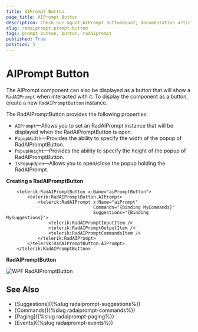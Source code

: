 ```yaml
---
title: AIPrompt Button
page_title: AIPrompt Button
description: Check our &quot;AIPrompt Button&quot; documentation article for the RadAIPrompt control.
slug: radaiprompt-prompt-button
tags: prompt button, button, radaiprompt
published: True
position: 5
---
```


# AIPrompt Button

The AIPrompt component can also be displayed as a button that will show a `RadAIPrompt` when interacted with it. To display the component as a button, create a new `RadAIPromptButton` instance.

The RadAIPromptButton provides the following properties:

* `AIPrompt`&mdash;Allows you to set an RadAIPrompt instance that will be displayed when the RadAIPromptButton is open.
* `PopupWidth`&mdash;Provides the ability to specify the width of the popup of RadAIPromptButton.
* `PopupHeight`&mdash;Provides the ability to specify the height of the popup of RadAIPromptButton.
* `IsPopupOpen`&mdash;Allows you to open/close the popup holding the RadAIPrompt.

__Creating a RadAIPromptButton__
```XAML
    <telerik:RadAIPromptButton x:Name="aiPromptButton">
    	<telerik:RadAIPromptButton.AIPrompt>
    		<telerik:RadAIPrompt x:Name="aiPrompt" 
                                 Commands="{Binding MyCommands}"
                                 Suggestions="{Binding MySuggestions}">
    			<telerik:RadAIPromptInputItem />
    			<telerik:RadAIPromptOutputItem />
    			<telerik:RadAIPromptCommandsItem />
    		</telerik:RadAIPrompt>
    	</telerik:RadAIPromptButton.AIPrompt>
    </telerik:RadAIPromptButton>
```

__RadAIPromptButton__

![WPF RadAIPromptButton](images/radaiprompt-prompt-button-0.png)

## See Also
* [Suggestions]({%slug radaiprompt-suggestions%})
* [Commands]({%slug radaiprompt-commands%})
* [Paging]({%slug radaiprompt-paging%})
* [Events]({%slug radaiprompt-events%})
